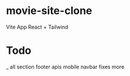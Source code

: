 # movie-site-clone
Vite App React + Tailwind


# Todo
_
all section 
footer 
apis
mobile navbar fixes
more
